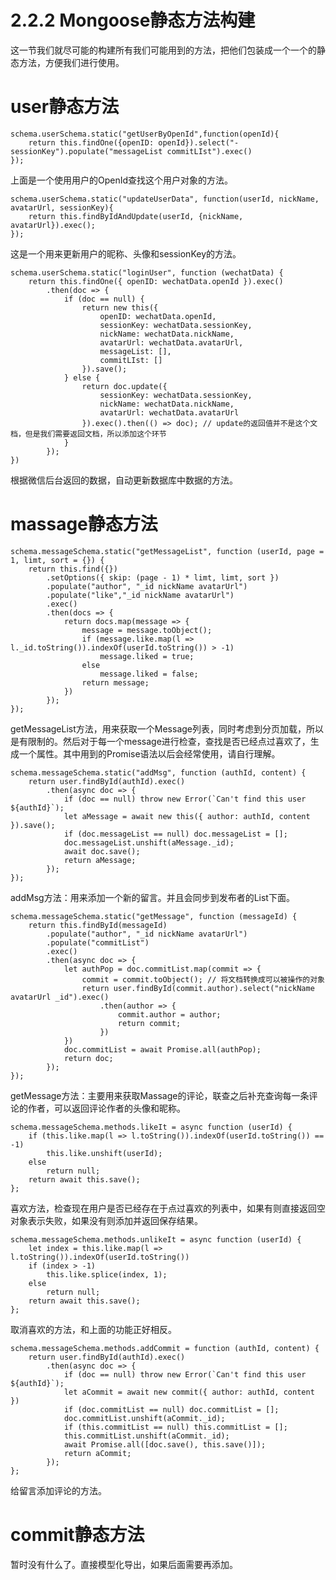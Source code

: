 2.2.2 Mongoose静态方法构建
===

这一节我们就尽可能的构建所有我们可能用到的方法，把他们包装成一个一个的静态方法，方便我们进行使用。

# user静态方法

    schema.userSchema.static("getUserByOpenId",function(openId){
        return this.findOne({openID: openId}).select("-sessionKey").populate("messageList commitLIst").exec()
    });

上面是一个使用用户的OpenId查找这个用户对象的方法。

    schema.userSchema.static("updateUserData", function(userId, nickName, avatarUrl, sessionKey){
        return this.findByIdAndUpdate(userId, {nickName, avatarUrl}).exec();
    });

这是一个用来更新用户的昵称、头像和sessionKey的方法。

    schema.userSchema.static("loginUser", function (wechatData) {
        return this.findOne({ openID: wechatData.openId }).exec()
            .then(doc => {
                if (doc == null) {
                    return new this({
                        openID: wechatData.openId,
                        sessionKey: wechatData.sessionKey,
                        nickName: wechatData.nickName,
                        avatarUrl: wechatData.avatarUrl,
                        messageList: [],
                        commitLIst: []
                    }).save();
                } else {
                    return doc.update({
                        sessionKey: wechatData.sessionKey,
                        nickName: wechatData.nickName,
                        avatarUrl: wechatData.avatarUrl
                    }).exec().then(() => doc); // update的返回值并不是这个文档，但是我们需要返回文档，所以添加这个环节
                }
            });
    })

根据微信后台返回的数据，自动更新数据库中数据的方法。

# massage静态方法

    schema.messageSchema.static("getMessageList", function (userId, page = 1, limt, sort = {}) {
        return this.find({})
            .setOptions({ skip: (page - 1) * limt, limt, sort })
            .populate("author", "_id nickName avatarUrl")
            .populate("like","_id nickName avatarUrl")
            .exec()
            .then(docs => {
                return docs.map(message => {
                    message = message.toObject();
                    if (message.like.map(l => l._id.toString()).indexOf(userId.toString()) > -1)
                        message.liked = true;
                    else
                        message.liked = false;
                    return message;
                })
            });
    });

getMessageList方法，用来获取一个Message列表，同时考虑到分页加载，所以是有限制的。然后对于每一个message进行检查，查找是否已经点过喜欢了，生成一个属性。其中用到的Promise语法以后会经常使用，请自行理解。

    schema.messageSchema.static("addMsg", function (authId, content) {
        return user.findById(authId).exec()
            .then(async doc => {
                if (doc == null) throw new Error(`Can't find this user ${authId}`);
                let aMessage = await new this({ author: authId, content }).save();
                if (doc.messageList == null) doc.messageList = [];
                doc.messageList.unshift(aMessage._id);
                await doc.save();
                return aMessage;
            });
    });

addMsg方法：用来添加一个新的留言。并且会同步到发布者的List下面。

    schema.messageSchema.static("getMessage", function (messageId) {
        return this.findById(messageId)
            .populate("author", "_id nickName avatarUrl")
            .populate("commitList")
            .exec()
            .then(async doc => {
                let authPop = doc.commitList.map(commit => {
                    commit = commit.toObject(); // 将文档转换成可以被操作的对象
                    return user.findById(commit.author).select("nickName avatarUrl _id").exec()
                        .then(author => {
                            commit.author = author;
                            return commit;
                        })
                })
                doc.commitList = await Promise.all(authPop);
                return doc;
            });
    });

getMessage方法：主要用来获取Massage的评论，联查之后补充查询每一条评论的作者，可以返回评论作者的头像和昵称。

    schema.messageSchema.methods.likeIt = async function (userId) {
        if (this.like.map(l => l.toString()).indexOf(userId.toString()) == -1)
            this.like.unshift(userId);
        else
            return null;
        return await this.save();
    };

喜欢方法，检查现在用户是否已经存在于点过喜欢的列表中，如果有则直接返回空对象表示失败，如果没有则添加并返回保存结果。

    schema.messageSchema.methods.unlikeIt = async function (userId) {
        let index = this.like.map(l => l.toString()).indexOf(userId.toString())
        if (index > -1)
            this.like.splice(index, 1);
        else
            return null;
        return await this.save();
    };

取消喜欢的方法，和上面的功能正好相反。

    schema.messageSchema.methods.addCommit = function (authId, content) {
        return user.findById(authId).exec()
            .then(async doc => {
                if (doc == null) throw new Error(`Can't find this user ${authId}`);
                let aCommit = await new commit({ author: authId, content })
                if (doc.commitList == null) doc.commitList = [];
                doc.commitList.unshift(aCommit._id);
                if (this.commitList == null) this.commitList = [];
                this.commitList.unshift(aCommit._id);
                await Promise.all([doc.save(), this.save()]);
                return aCommit;
            });
    };

给留言添加评论的方法。

# commit静态方法

暂时没有什么了。直接模型化导出，如果后面需要再添加。